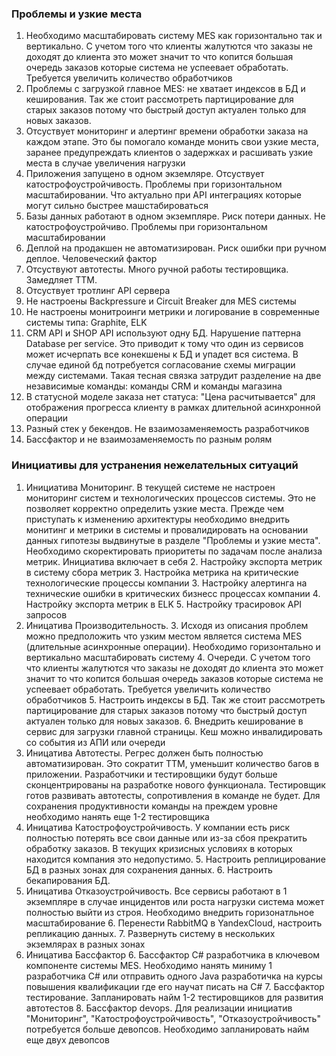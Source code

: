 ### Проблемы и узкие места
1. Необходимо масштабировать систему MES как горизонтально так и вертикально. С учетом того что клиенты жалутются что заказы не доходят до клиента это может значит то что копится большая очередь заказов которые система не успеевает обработать. Требуется увеличить количество обработчиков 
2. Проблемы с загрузкой главное MES: не хватает индексов в БД и кеширования. Так же стоит рассмотреть партицирование для старых заказов потому что быстрый доступ актуален только для новых заказов.  
3. Отсуствует мониторинг и алертинг времени обработки заказа на каждом этапе. Это бы помогало команде монить свои узкие места, заранее предупреждать клиентов о задержках и расшивать узкие места в случае увеличения нагрузки
4. Приложения запущено в одном экземляре. Отсуствует катострофоустройчивость. Проблемы при горизонтальном масштабировании. Что актуально при API интеграциях которые могут сильно быстрее машстабироваться
5. Базы данных работают в одном экземпляре. Риск потери данных. Не катострофоустройчиво. Проблемы при горизонтальном масштабировании
6. Деплой на продакшен не автоматизирован. Риск ошибки при ручном деплое. Человеческий фактор
7. Отсуствуют автотесты. Много ручной работы тестировщика. Замедляет TTM. 
8. Отсуствует тротлинг API сервера
9. Не настроены Backpressure и Circuit Breaker для MES системы
10. Не настроены монитроинги метрики и логирование в современные системы типа: Graphite, ELK 
11. CRM API и SHOP API используют одну БД. Нарушение паттерна Database per service. Это приводит к тому что один из сервисов может исчерпать все конекшены к БД и упадет вся система. В случае единой бд потребуется согласование схемы миграции между системами. Такая тесная связка затрудит разделение на две независимые команды: команды CRM и команды магазина
12. В статусной моделе заказа нет статуса: "Цена расчитывается" для отображения прогресса клиенту в рамках длительной асинхронной операции
13. Разный стек у бекендов. Не взаимозаменяемость разработчиков
14. Бассфактор и не взаимозаменяемость по разным ролям


### Инициативы для устранения нежелательных ситуаций
1. Инициатива Мониторинг. В текущей системе не настроен мониторинг систем и технологических процессов системы. Это не позволяет корректно определить узкие места. Прежде чем приступать к изменению архитектуры необходимо внедрить монитинг и метрики в системы и провалидировать на основании данных гипотезы выдвинутые в разделе "Проблемы и узкие места". Необходимо скоректировать приоритеты по задачам после анализа метрик. Инициатива включает в себя
   2. Настройку экспорта метрик в систему сбора метрик 
   3. Настройка метрика на критические технологические процессы компании
   3. Настройку алертинга на технические ошибки в критических бизнесс процессах компании
   4. Настройку экспорта метрик в ELK
   5. Настройку трасировок API запросов
2. Иницатива Производительность. 
   3. Исходя из описания проблем можно предположить что узким местом является система MES (длительные асинхронные операции). Необходимо горизонтально и вертикально масштабировать систему
   4. Очереди. С учетом того что клиенты жалутются что заказы не доходят до клиента это может значит то что копится большая очередь заказов которые система не успеевает обработать. Требуется увеличить количество обработчиков
   5. Настроить индексы в БД. Так же стоит рассмотреть партицирование для старых заказов потому что быстрый доступ актуален только для новых заказов.
   6. Внедрить кеширование в сервис для загрузки главной страницы. Кеш можно инвалидировать со события из АПИ или очереди
2. Иницатива Автотесты. Регрес должен быть полностью автоматизирован. Это сократит TTM, уменьшит количество багов в приложении. Разработчики и тестировщики будут больше сконцентрированы на разработке нового функционала. Тестировщик готов развивать автотесты, сопротивления в команде не будет. Для сохранения продуктивности команды на преждем уровне необходимо нанять еще 1-2 тестировщика
3. Иницатива Катострофоустройчивость. У компании есть риск полностью потерять все свои данные или из-за сбоя прекратить обработку заказов. В текущих кризисных условиях в которых находится компания это недопустимо.
   5. Настроить реплицирование БД в разных зонах для сохранения данных. 
   6. Настроить бекапирования БД. 
4. Иницатива Отказоустройчивость.  Все сервисы работают в 1 экземпляре в случае инцидентов или роста нагрузки система может полностью выйти из строя. Необходимо внедрить горизонатльное масштабирование 
   6. Перенести RabbitMQ в YandexCloud, настроить репликацию данных.
   7. Развернуть систему в нескольких экземлярах в разных зонах 
5. Иницатива Бассфактор
   6. Бассфактор С# разработчика в ключевом компоненте системы MES. Необходимо нанять миниму 1 разработчика С# или отправить одного Java разработичка на курсы повышения квалификации где его научат писать на C#
   7. Бассфактор тестирование. Запланировать найм 1-2 тестировщиков для развития автотестов 
   8. Бассфактор devops. Для реализации инициатив "Мониторинг", "Катострофоустройчивость", "Отказоустройчивость" потребуется больше девопсов. Необходимо запланировать найм еще двух девопсов